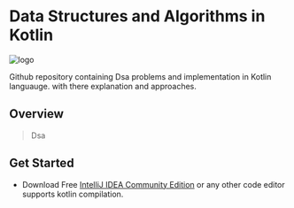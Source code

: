 # Data Structures and Algorithms in Kotlin

![logo](https://bigknol.com/wp-content/uploads/2023/11/kotlin_with_dsa.png)

Github repository containing Dsa problems and implementation in Kotlin languauge.
with there explanation and approaches.

## Overview

>Dsa


## Get Started

- Download Free [IntelliJ IDEA Community Edition](https://www.jetbrains.com/idea/download/?section=windows/) or any other code editor supports kotlin compilation.
